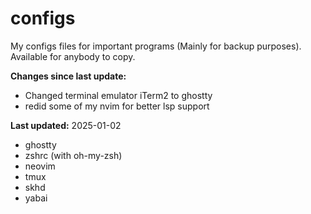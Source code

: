 # configs
My configs files for important programs (Mainly for backup purposes). Available for anybody to copy.

**Changes since last update:**
- Changed terminal emulator iTerm2 to ghostty
- redid some of my nvim for better lsp support

**Last updated:** 2025-01-02
- ghostty 
- zshrc (with oh-my-zsh)
- neovim
- tmux
- skhd
- yabai

